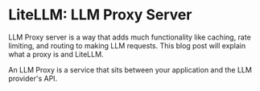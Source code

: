 # LiteLLM: LLM Proxy Server


LLM Proxy server is a way that adds much functionality like caching, rate limiting, and routing to making LLM requests. This blog post will explain what a proxy is and LiteLLM.

An LLM Proxy is a service that sits between your application and the LLM provider's API.


